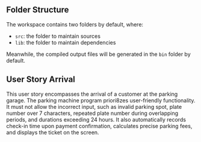 ## Folder Structure

The workspace contains two folders by default, where:

- `src`: the folder to maintain sources
- `lib`: the folder to maintain dependencies

Meanwhile, the compiled output files will be generated in the `bin` folder by default.

## User Story Arrival
This user story encompasses the arrival of a customer at the parking garage. The parking machine program priori8zes user-friendly functionality. It must not allow the incorrect input, such as invalid parking spot, plate number over 7 characters, repeated plate number during overlapping periods, and durations exceeding 24 hours. It also automatically records check-in time upon payment confirmation, calculates precise parking fees, and displays the ticket on the screen.


